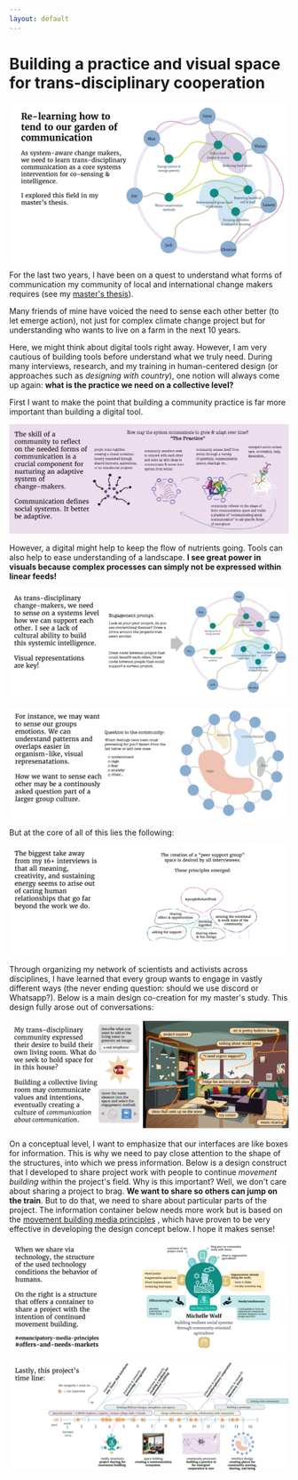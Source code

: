 ```yaml
---
layout: default
---
```

# Building a practice and visual space for trans-disciplinary cooperation
![](media/MESH-CAP_summary-graphics-HIGH-RES-08.png)
For the last two years, I have been on a quest to understand what forms of communication my community of local and international change makers requires (see my [master's thesis](https://www.omprakash.org/blog/leon-capstone-blog-week-14-overview)).  

Many friends of mine have voiced the need to sense each other better (to let emerge action), not just for complex climate change project but for understanding who wants to live on a farm in the next 10 years. 

Here, we might think about digital tools right away. However, I am very cautious of building tools before understand what we truly need. During many interviews, research, and my training in human-centered design (or approaches such as *designing with country*), one notion will always come up again: **what is the practice we need on a collective level?**

First I want to make the point that building a community practice is far more important than building a digital tool. 

![](media/MESH-CAP_summary-graphics-HIGH-RES-01.png)

However, a digital might help to keep the flow of nutrients going. Tools can also help to ease understanding of a landscape. **I see great power in visuals because complex processes can simply not be expressed within linear feeds!**

![](media/MESH-CAP_summary-graphics-HIGH-RES-03.png)

![](media/MESH-CAP_summary-graphics-HIGH-RES-05.png)

But at the core of all of this lies the following:

![](media/MESH-CAP_summary-graphics-HIGH-RES-06.png)

Through organizing my network of scientists and activists across disciplines, I have learned that every group wants to engage in vastly different ways (the never ending question: should we use discord or Whatsapp?). Below is a main design co-creation for my master's study. This design fully arose out of conversations:

![](media/MESH-CAP_summary-graphics-HIGH-RES-02.png)

On a conceptual level, I want to emphasize that our interfaces are like boxes for information. This is why we need to pay close attention to the shape of the structures, into which we press information. Below is a design construct that I developed to share project work with people to continue *movement building* within the project's field. Why is this important? Well, we don't care about sharing a project to brag. **We want to share so others can jump on the train**. But to do that, we need to share about particular parts of the project. The information container below needs more work but is based on the  [movement building media principles](MEDIA-MOVEMENT-BUILDING-A.md) , which have proven to be very effective in developing the design concept below. I hope it makes sense! 

![](media/MESH-CAP_summary-graphics-HIGH-RES-07.png)













![](media/MESH-CAP_summary-graphics-HIGH-RES-09.png)